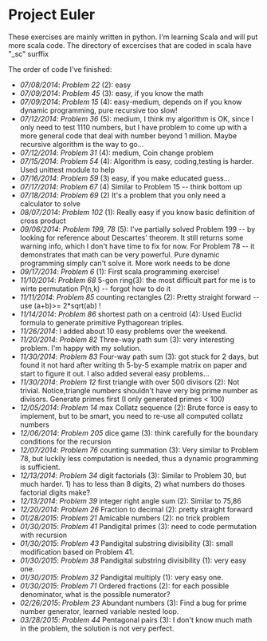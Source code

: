 Project Euler
=============

These exercises are mainly written in python. I'm learning Scala and will put
more scala code. The directory of excercises that are coded in scala have "_sc"
surffix

The order of code I've finished:

  * _07/08/2014_: *Problem 22* (2): easy  
  * _07/09/2014_: *Problem 45* (3): easy, if you know the math  
  * _07/09/2014_: *Problem 15* (4): easy-medium, depends on if you know dynamic programming, 
                                    pure recursive too slow!
  * _07/12/2014_: *Problem 36* (5): medium, I think my algorithm is OK, since I only need to 
                                    test 1110 numbers, but I have problem to come up with a 
                                    more general code that deal with number beyond 1 million.
                                    Maybe recursive algorithm is the way to go...
  * _07/12/2014_: *Problem 31* (4): medium, Coin change problem
  * _07/15/2014_: *Problem 54* (4): Algorithm is easy, coding,testing is harder. Used unittest module to help
  * _07/16/2014_: *Problem 59* (3) easy, if you make educated guess...
  * _07/17/2014_: *Problem 67* (4) Similar to Problem 15 -- think bottom up
  * _07/18/2014_: *Problem 69* (2) It's a problem that you only need a calculator to solve
  * _08/07/2014_: *Problem 102* (1): Really easy if you know basic definition of cross product
  * _09/06/2014_: *Problem 199, 78* (5): I've partially solved Problem 199 -- by looking for reference about Descartes' theorem. It still returns some warning info, which I don't have time to fix for now. For Problem 78 -- it demonstrates that math can be very powerful. Pure dynamic programming simply can't solve it. More work needs to be done
  * _09/17/2014_: *Problem 6* (1): First scala programming exercise!
  * _11/10/2014_: *Problem 68* 5-gon ring(3): the most difficult part for me is to wirte permutation P(n,k) -- forgot how to do it
  * _11/11/2014_: *Problem 85* counting rectangles (2): Pretty straight forward -- use (a+b)>= 2*sqrt(ab) !
  * _11/14/2014_: *Problem 86* shortest path on a centroid (4): Used Euclid formula to generate primitive Pythagorean triples. 
  * _11/26/2014_: I added about 10 easy problems over the weekend.
  * _11/20/2014_: *Problem 82* Three-way path sum (3): very interesting problem. I'm happy with my solution.
  * _11/30/2014_: *Problem 83* Four-way path sum (3): got stuck for 2 days, but found it not hard after writing th 5-by-5 example matrix on paper and start to figure it out. I also added several easy problems... 
  * _11/30/2014_: *Problem 12* first triangle with over 500 divisors (2): Not trivial. Notice,triangle numbers shouldn't have very big prime number as divisors. Generate primes first (I only generated primes < 100)
  * _12/05/2014_: *Problem 14* max Collatz sequence (2): Brute force is easy to implement, but to be smart, you need to re-use all computed collatz numbers
  * _12/06/2014_: *Problem 205* dice game (3): think carefully for the boundary conditions for the recursion 
  * _12/07/2014_: *Problem 76* counting summation (3): Very similar to Problem 78, but luckily less computation is needed, thus a dynamic programming is sufficient.
  * _12/13/2014_: *Problem 34* digit factorials (3): Similar to Problem 30, but much harder. 1) has to less than 8 digits, 2) what numbers do thoses factorial digits make?
  * _12/13/2014_: *Problem 39* integer right angle sum (2): Similar to 75,86
  * _12/20/2014_: *Problem 26* Fraction to decimal (2): pretty straight forward 
  * _01/28/2015_: *Problem 21* Amicable numbers (2): no trick problem 
  * _01/30/2015_: *Problem 41* Pandigital primes (3): need to code permutation with recursion  
  * _01/30/2015_: *Problem 43* Pandigital substring divisibility (3): small modification based on Problem 41.
  * _01/30/2015_: *Problem 38* Pandigital substring divisibility (1): very easy one.
  * _01/30/2015_: *Problem 32* Pandigital multiply (1): very easy one.
  * _01/30/2015_: *Problem 71* Ordered fractions (2): for each possible denominator, what is the possible numerator?
  * _02/26/2015_: *Problem 23* Abundant numbers (3): Find a bug for prime number generator, learned variable nested loop. 
  * _03/28/2015_: *Problem 44* Pentagonal pairs (3): I don't know much math in the problem, the solution is not very perfect. 
